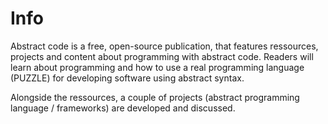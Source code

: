# Info

Abstract code is a free, open-source publication, that features ressources, projects and content about programming with abstract code. Readers will learn about programming and how to use a real programming language (PUZZLE) for developing software using abstract syntax.

Alongside the ressources, a couple of projects (abstract programming language / frameworks) are developed and discussed.

<!--# Author

Hi, my name is Marco Boelling. I'm a Computer Science Master with a deep passion for making things simple and accessible. I recieved my Bachelor's and Master's Degree from Furtwangen University in Germany.

Connect: 

[![Twitter](../../assets/twitter.png)](https://twitter.com/marcoboelling) [![Medium](../../assets/medium.png)](https://medium.com/@marcoboelling)

# Icons

Large:

![Banner](../../assets/aclogo.png "Banner")

Medium:

![Banner](../../assets/aclogo-md.png "Banner")

Small:

![Banner](../../assets/aclogo-sm.png "Banner")
-->